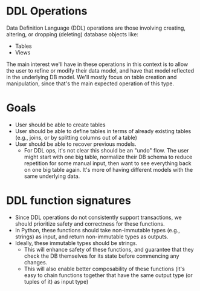 # DDL Operations

Data Definition Language (DDL) operations are those involving creating, altering, or dropping (deleting) database objects like:
- Tables
- Views

The main interest we'll have in these operations in this context is to allow the user to refine or modify their data model, and have that model reflected in the underlying DB model. We'll mostly focus on table creation and manipulation, since that's the main expected operation of this type.

# Goals
- User should be able to create tables
- User should be able to define tables in terms of already existing tables (e.g., joins, or by splitting columns out of a table)
- User should be able to recover previous models. 
	- For DDL ops, it's not clear this should be an "undo" flow. The user might start with one big table, normalize their DB schema to reduce repetition for some manual input, then want to see everything back on one big table again. It's more of having different models with the same underlying data.

# DDL function signatures
- Since DDL operations do not consistently support transactions, we should prioritize safety and correctness for these functions.
- In Python, these functions should take non-immutable types (e.g., strings) as input, and return non-immutable types as outputs.
- Ideally, these immutable types should be strings.
  - This will enhance safety of these functions, and guarantee that they check the DB themselves for its state before commencing any changes.
  - This will also enable better composability of these functions (it's easy to chain functions together that have the same output type (or tuples of it) as input type)

